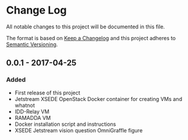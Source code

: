 # Change Log
All notable changes to this project will be documented in this file.

The format is based on [Keep a Changelog](http://keepachangelog.com/)
and this project adheres to [Semantic Versioning](http://semver.org/).


## 0.0.1 - 2017-04-25
### Added
- First release of this project
- Jetstream XSEDE OpenStack Docker container for creating VMs and whatnot
- IDD-Relay VM
- RAMADDA VM
- Docker installation script and instructions
- XSEDE Jetstream vision question OmniGraffle figure
